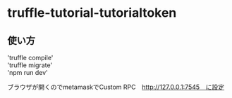 # truffle-tutorial-tutorialtoken

## 使い方 
'truffle compile'  
'truffle migrate'  
'npm run dev'

ブラウザが開くのでmetamaskでCustom RPC　http://127.0.0.1:7545　に設定  
